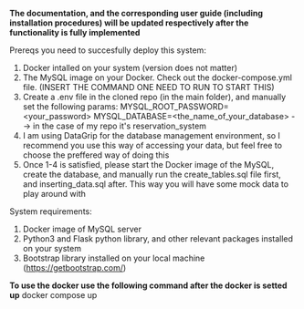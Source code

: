 **The documentation, and the corresponding user guide (including installation procedures) will be updated respectively after the functionality is fully implemented**

Prereqs you need to succesfully deploy this system:

1. Docker intalled on your system (version does not matter)
2. The MySQL image on your Docker. Check out the docker-compose.yml file. (INSERT THE COMMAND ONE NEED TO RUN TO START THIS)
3. Create a .env file in the cloned repo (in the main folder), and manually set the following params:
   MYSQL_ROOT_PASSWORD= <your_password>
   MYSQL_DATABASE=<the_name_of_your_database> --> in the case of my repo it's reservation_system
4. I am using DataGrip for the database management environment, so I recommend you use this way of accessing your data, but feel free to choose the preffered way of doing this
5. Once 1-4 is satisfied, please start the Docker image of the MySQL, create the database, and manually run the create_tables.sql file first, and inserting_data.sql after. This way you will have some mock data to play around with

System requirements:

1. Docker image of MySQL server
2. Python3 and Flask python library, and other relevant packages installed on your system
3. Bootstrap library installed on your local machine (https://getbootstrap.com/)

**To use the docker use the following command after the docker is setted up**
docker compose up
